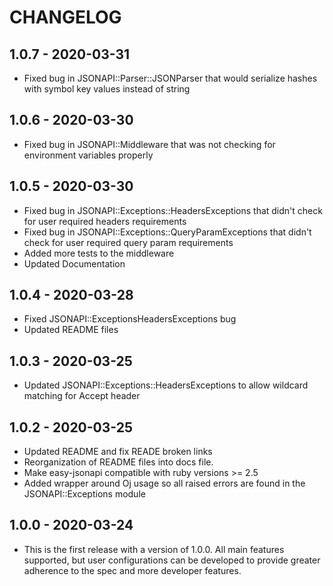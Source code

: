 # CHANGELOG

## 1.0.7 - 2020-03-31

- Fixed bug in JSONAPI::Parser::JSONParser that would serialize hashes with symbol key values instead of string

## 1.0.6 - 2020-03-30

- Fixed bug in JSONAPI::Middleware that was not checking for environment variables properly

## 1.0.5 - 2020-03-30

- Fixed bug in JSONAPI::Exceptions::HeadersExceptions that didn't check for user required headers requirements
- Fixed bug in JSONAPI::Exceptions::QueryParamExceptions that didn't check for user required query param requirements
- Added more tests to the middleware
- Updated Documentation

## 1.0.4 - 2020-03-28

- Fixed JSONAPI::ExceptionsHeadersExceptions bug
- Updated README files

## 1.0.3 - 2020-03-25

- Updated JSONAPI::Exceptions::HeadersExceptions to allow wildcard matching for Accept header

## 1.0.2 - 2020-03-25

- Updated README and fix READE broken links
- Reorganization of README files into docs file.
- Make easy-jsonapi compatible with ruby versions >= 2.5
- Added wrapper around Oj usage so all raised errors are found in the JSONAPI::Exceptions module

## 1.0.0 - 2020-03-24

- This is the first release with a version of 1.0.0. All main features supported, but user configurations can be developed to provide greater adherence to the spec and more developer features.
